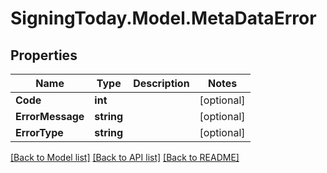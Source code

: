 
# SigningToday.Model.MetaDataError

## Properties

Name | Type | Description | Notes
------------ | ------------- | ------------- | -------------
**Code** | **int** |  | [optional] 
**ErrorMessage** | **string** |  | [optional] 
**ErrorType** | **string** |  | [optional] 

[[Back to Model list]](../README.md#documentation-for-models)
[[Back to API list]](../README.md#documentation-for-api-endpoints)
[[Back to README]](../README.md)


